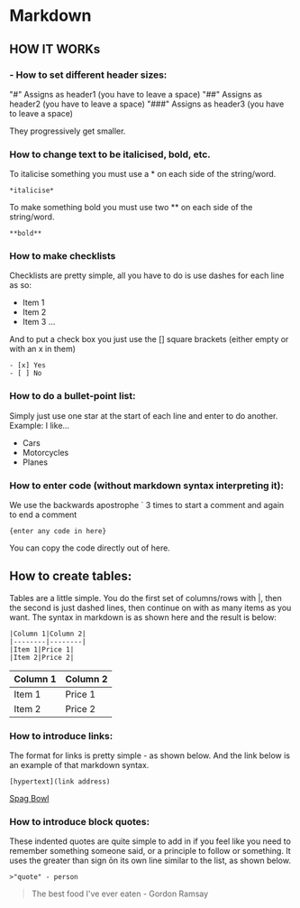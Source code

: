 # Markdown

## HOW IT WORKs


### - How to set different header sizes:
"#" Assigns as header1 (you have to leave a space)
"##" Assigns as header2 (you have to leave a space)
"###" Assigns as header3 (you have to leave a space)

They progressively get smaller.

### How to change text to be italicised, bold, etc.
To italicise something you must use a * on each side of the string/word. 
```
*italicise*
```

To make something bold you must use two ** on each side of the string/word.
```
**bold**
```

### How to make checklists
Checklists are pretty simple, all you have to do is use dashes for each line as so:
- Item 1
- Item 2
- Item 3
...

And to put a check box you just use the [] square brackets (either empty or with an x in them)
```
- [x] Yes
- [ ] No
```
### How to do a bullet-point list:
Simply just use one star at the start of each line and enter to do another.
Example: I like...
* Cars
* Motorcycles
* Planes

### How to enter code (without markdown syntax interpreting it):
We use the backwards apostrophe ` 3 times to start a comment and again to end a comment
```
{enter any code in here}
```
You can copy the code directly out of here.

## How to create tables:
Tables are a little simple. You do the first set of columns/rows with |, then the second is just dashed lines, then continue on with as many items as you want.
The syntax in markdown is as shown here and the result is below:
```
|Column 1|Column 2|
|--------|--------|
|Item 1|Price 1|
|Item 2|Price 2|
```
|Column 1|Column 2|
|--------|--------|
|Item 1|Price 1|
|Item 2|Price 2|

### How to introduce links:
The format for links is pretty simple - as shown below. And the link below is an example of that markdown syntax.
```
[hypertext](link address)
```
[Spag Bowl](https://img.taste.com.au/08JXm1Z3/taste/2016/11/aussie-spag-bol-101671-1.jpeg)

### How to introduce block quotes:
These indented quotes are quite simple to add in if you feel like you need to remember something someone said, or a principle to follow or something. It uses the greater than sign ōn its own line similar to the list, as shown below.
```
>"quote" - person
```
> The best food I've ever eaten - Gordon Ramsay